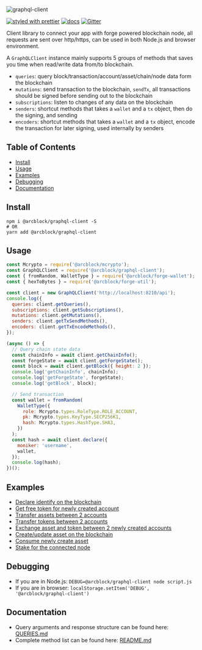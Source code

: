 ![graphql-client](https://www.arcblock.io/.netlify/functions/badge/?text=graphql-client)

[![styled with prettier](https://img.shields.io/badge/styled_with-prettier-ff69b4.svg)](https://github.com/prettier/prettier)
[![docs](https://img.shields.io/badge/powered%20by-arcblock-green.svg)](https://docs.arcblock.io)
[![Gitter](https://badges.gitter.im/ArcBlock/community.svg)](https://gitter.im/ArcBlock/community?utm_source=badge&utm_medium=badge&utm_campaign=pr-badge)

Client library to connect your app with forge powered blockchain node, all requests are sent over http/https, can be used in both Node.js and browser environment.

A `GraphQLClient` instance mainly supports 5 groups of methods that saves you time when read/write data from/to blockchain.

* `queries`: query block/transaction/account/asset/chain/node data form the blockchain
* `mutations`: send transaction to the blockchain, `sendTx`, all transactions should be signed before sending out to the blockchain
* `subscriptions`: listen to changes of any data on the blockchain
* `senders`: shortcut methods that takes a `wallet` and a `tx` object, then do the signing, and sending
* `encoders`: shortcut methods that takes a `wallet` and a `tx` object, encode the transaction for later signing, used internally by senders


## Table of Contents

* [Install](#install)
* [Usage](#usage)
* [Examples](#examples)
* [Debugging](#debugging)
* [Documentation](#documentation)


## Install

```shell
npm i @arcblock/graphql-client -S
# OR
yarn add @arcblock/graphql-client
```


## Usage

```js
const Mcrypto = require('@arcblock/mcrypto');
const GraphQLClient = require('@arcblock/graphql-client');
const { fromRandom, WalletType } = require('@arcblock/forge-wallet');
const { hexToBytes } = require('@arcblock/forge-util');

const client = new GraphQLClient('http://localhost:8210/api');
console.log({
  queries: client.getQueries(),
  subscriptions: client.getSubscriptions(),
  mutations: client.getMutations(),
  senders: client.getTxSendMethods(),
  encoders: client.getTxEncodeMethods(),
});

(async () => {
  // Query chain state data
  const chainInfo = await client.getChainInfo();
  const forgeState = await client.getForgeState();
  const block = await client.getBlock({ height: 2 });
  console.log('getChainInfo', chainInfo);
  console.log('getForgeState', forgeState);
  console.log('getBlock', block);

  // Send transaction
  const wallet = fromRandom(
    WalletType({
      role: Mcrypto.types.RoleType.ROLE_ACCOUNT,
      pk: Mcrypto.types.KeyType.SECP256K1,
      hash: Mcrypto.types.HashType.SHA3,
    })
  );
  const hash = await client.declare({
    moniker: 'username',
    wallet,
  });
  console.log(hash);
})();
```


## Examples

* [Declare identify on the blockchain](./examples/declare.js)
* [Get free token for newly created account](./examples/get_free_token.js)
* [Transfer assets between 2 accounts](./examples/transfer_asset.js)
* [Transfer tokens between 2 accounts](./examples/transfer_token.js)
* [Exchange asset and token between 2 newly created accounts](./examples/exchange.js)
* [Create/update asset on the blockchain](./examples/asset.js)
* [Consume newly create asset](./examples/consume_asset.js)
* [Stake for the connected node](./examples/stake_for_node.js)


## Debugging

* If you are in Node.js: `DEBUG=@arcblock/graphql-client node script.js`
* If you are in browser: `localStorage.setItem('DEBUG', '@arcblock/graphql-client')`


## Documentation

* Query arguments and response structure can be found here: [QUERIES.md](./docs/QUERIES.md)
* Complete method list can be found here: [README.md](./docs/README.md)
